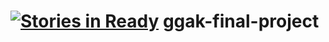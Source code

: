 [![Stories in Ready](https://badge.waffle.io/gggmyyy/ggak-final-project.png?label=ready&title=Ready)](https://waffle.io/gggmyyy/ggak-final-project)
ggak-final-project
==================
